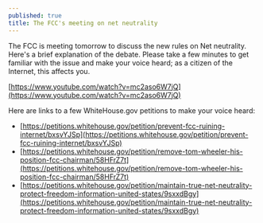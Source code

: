 ```yaml
---
published: true
title: The FCC's meeting on net neutrality
---
```

The FCC is meeting tomorrow to discuss the new rules on Net neutrality. Here's a brief explanation of the debate. Please take a few minutes to get familiar with the issue and make your voice heard; as a citizen of the Internet, this affects you.

[https://www.youtube.com/watch?v=mc2aso6W7jQ](https://www.youtube.com/watch?v=mc2aso6W7jQ)

Here are links to a few WhiteHouse.gov petitions to make your voice heard:

* [https://petitions.whitehouse.gov/petition/prevent-fcc-ruining-internet/bxsvYJSp](https://petitions.whitehouse.gov/petition/prevent-fcc-ruining-internet/bxsvYJSp)
* [https://petitions.whitehouse.gov/petition/remove-tom-wheeler-his-position-fcc-chairman/58HFrZ7t](https://petitions.whitehouse.gov/petition/remove-tom-wheeler-his-position-fcc-chairman/58HFrZ7t)
* [https://petitions.whitehouse.gov/petition/maintain-true-net-neutrality-protect-freedom-information-united-states/9sxxdBgy](https://petitions.whitehouse.gov/petition/maintain-true-net-neutrality-protect-freedom-information-united-states/9sxxdBgy)
